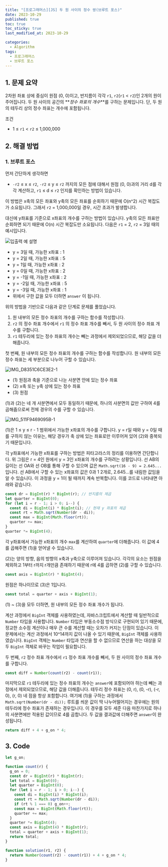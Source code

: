 ```yaml
---
title: "[프로그래머스][JS] 두 원 사이의 정수 쌍(브루트 포스)"
date: 2023-10-29
published: true
toc: true
toc_sticky: true
last_modified_at: 2023-10-29

categories:
  - Algorithm
tags:
  - 프로그래머스
  - 브루트 포스
---
```


## 1. 문제 요약

2차원 좌표 상에 중심이 원점 (0, 0)이고, 반지름이 각각 `r1`, `r2`(`r1` < `r2`)인 2개의 원이 주어집니다. 두 원 사이의 공간의 **_정수 좌표의 개수_**를 구하는 문제입니다. 단, 두 원의 테두리 상의 정수 좌표는 개수에 포함됩니다.

조건

- 1 ≤ `r1` < `r2` ≤ 1,000,000

## 2. 해결 방법

### 1. 브루트 포스

먼저 간단하게 생각하면

- `-r2` ≤ x ≤ `r2`, `-r2` ≤ y ≤ `r2` 까지의 모든 점에 대해서 원점 (0, 0)과의 거리 d를 각각 계산하고, `r1` ≤ d ≤ `r2` 인지를 확인하는 방법이 있습니다.

이 방법은 x축의 모든 좌표와 y축의 모든 좌표를 순회하기 때문에 O(n^2) 시간 복잡도가 소요됩니다. 그래서 `r2` = 1,000,000일 경우, 시간 초과가 발생합니다.

대신에 y좌표를 기준으로 x좌표의 개수를 구하는 방법이 있습니다. y축의 모든 좌표만 순회하면 되기 때문에 O(n) 시간 복잡도만 소요됩니다. 다음은 `r1` = 2, `r2` = 3일 때의 예시입니다.

![입출력 예 설명](https://github.com/luckylooky2/luckylooky2.github.io/assets/85822311/fd7c3f0b-9e84-4916-b42b-90d24c4b6fde)

- y = 3일 때, 가능한 x좌표 : 1
- y = 2일 때, 가능한 x좌표 : 5
- y = 1일 때, 가능한 x좌표 : 2
- y = 0일 때, 가능한 x좌표 : 2
- y = -1일 때, 가능한 x좌표 : 2
- y = -2일 때, 가능한 x좌표 : 5
- y = -3일 때, 가능한 x좌표 : 1
- 위에서 구한 값을 모두 더하면 `answer` 이 됩니다.

위의 방법을 기반으로 다음과 같은 단계로 문제를 풀었습니다.

1. 원 내부의 모든 정수 좌표의 개수를 구하는 함수를 작성합니다.
2. `r2` 의 정수 좌표 개수에서 `r1` 의 정수 좌표 개수를 빼서, 두 원 사이의 정수 좌표 개수를 구합니다.
3. `r1` 테두리에 있는 정수 좌표의 개수는 빼는 과정에서 제외되었으므로, 해당 값을 더해줍니다.

첫 번째, 원 내부의 모든 정수 좌표의 개수를 구하는 함수를 작성합니다. 원 내부의 모든 정수 좌표는 세 부분으로 나누어 구할 수 있습니다.

![IMG_D8351C6CE3E2-1](https://github.com/luckylooky2/luckylooky2.github.io/assets/85822311/bb23815c-a5b6-4f98-8414-1abf3f568a2c)

- (1) 원점과 축을 기준으로 나눈 사분면 안에 있는 정수 좌표
- (2) x축 또는 y축 상에 있는 정수 좌표
- (3) 원점

(1)과 (2)는 네 개 사분면에서 모두 동일하기 때문에, 하나의 사분면의 값만 구하여 4를 곱해줌으로써 전체 경우의 수를 구할 수 있습니다.

![IMG_511F9469095B-1](https://github.com/luckylooky2/luckylooky2.github.io/assets/85822311/a10c953b-82c3-4c3f-95c7-a98028b95044)

(1)은 1 ≤ y ≤ r - 1 범위에서 가능한 x좌표의 개수를 구합니다. y = r일 때와 y = 0일 때를 구하지 않는 이유는, 해당 경우가 축 상에 있는 좌표로만 이루어져 있어 (2)와 중복되기 때문입니다.

각 y좌표에서 가능한 x좌표를 구하는 방법은 피타고라스의 정리를 이용하면 간단합니다. 위 그림은 r = 4인 원에서 y = 3인 x좌표의 개수를 구하려는 상황입니다. 선 AB의 길이는 선 OA와 선 OB를 통해 구할 수 있으며 값은 `Math.sqrt(16 - 9) = 2.645...` 입니다. 선 AB에서 구할 수 있는 x좌표의 값은 0과 1 2개로, 2.645...를 내림한 값임을 알 수 있습니다. 이 과정을 y = 1이 될 때까지 계속 반복합니다. 이를 코드로 나타내면 아래와 같습니다.

```js
const dr = BigInt(r) * BigInt(r); // 반지름의 제곱
let quarter = BigInt(0);
for (let i = r - 1; i > 0; i--) {
  const di = BigInt(i) * BigInt(i); // 현재 y 좌표의 제곱
  const rt = Math.sqrt(Number(dr - di));
  const max = BigInt(Math.floor(rt));
  quarter += max;
}
quarter *= BigInt(4);
```

각 y좌표에서 가능한 x좌표의 개수 `max`를 계산하여 `quarter`에 더해줍니다. 이 값에 4를 곱해주면 (1)을 얻어낼 수 있습니다.

(2)는 양의 방향, 음의 방향의 x축과 y축으로 이루어져 있습니다. 각각의 요소는 원점을 제외하고 1부터 r까지 r개만큼 존재하기 때문에 r에 4를 곱하면 (2)를 구할 수 있습니다.

```js
const axis = BigInt(r) * BigInt(4);
```

원점은 하나이므로 (3)은 1입니다.

```js
const total = quarter + axis + BigInt(1);
```

(1) ~ (3)을 모두 더하면, 원 내부의 모든 정수 좌표 개수가 됩니다.

계산 과정에서 `BigInt` 객체를 사용하였는데, 자바스크립트에서 계산할 때 일반적으로 `Number` 타입을 사용합니다. `Number` 타입은 부동소수점 방식으로 구현되어 있기 때문에, 정교한 소수점 계산이나 매우 큰 수를 계산할 때는 오차가 커지는 단점이 있습니다. 이 문제에서는 계산 과정에서 10^14까지 값이 나올 수 있기 때문에, `BigInt` 객체를 사용하였습니다. `BigInt` 객체는 `Number` 타입과 연산을 할 수 없으므로 연산을 하는 대상을 모두 `BigInt` 객체로 바꾸는 작업이 필요합니다.

두 번째, `r2` 정수 좌표 개수에서 `r1` 정수 좌표 개수를 빼서, 두 원 사이의 정수 좌표 개수를 구합니다.

```js
const diff = Number(count(r2) - count(r1));
```

마지막으로 `r1` 테두리에 있는 정수 좌표의 개수는 `answer`에 포함되어야 하는데 빼는 과정에서 제외되었으므로, 해당 값을 더해줍니다. 테두리 정수 좌표는 (0, r), (0, -r), (-r, 0), (r, 0) 네 점을 항상 포함합니다. 여기에 (1)을 구하는 과정에서 `Math.sqrt(Number(dr - di));` 루트를 씌운 값이 딱 나누어떨어지는 경우에는 원의 테두리에 정수 좌표가 존재하는 경우입니다. 이 경우를 모두 세준 다음 마찬가지로 하나의 사분면에만 적용된 값이므로 4를 곱합니다. 두 값을 결과값에 더해주면 `answer`이 완성됩니다.

```js
return diff + 4 + g_on * 4;
```

## 3. Code

```js
let g_on;

function count(r) {
  g_on = 0;
  const dr = BigInt(r) * BigInt(r);
  let total = BigInt(0);
  let quarter = BigInt(0);
  for (let i = r - 1; i > 0; i--) {
    const di = BigInt(i) * BigInt(i);
    const rt = Math.sqrt(Number(dr - di));
    if (rt % 1 === 0) g_on++;
    const max = BigInt(Math.floor(rt));
    quarter += max;
  }
  quarter *= BigInt(4);
  const axis = BigInt(4) * BigInt(r);
  total = quarter + axis + BigInt(1);
  return total;
}

function solution(r1, r2) {
  return Number(count(r2) - count(r1)) + 4 + g_on * 4;
}
```

